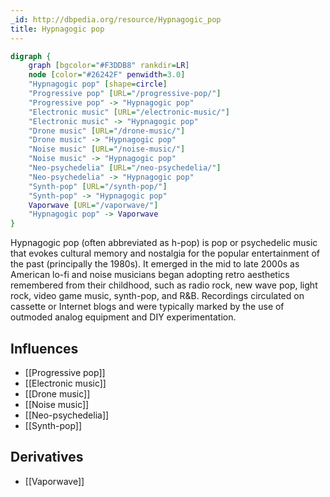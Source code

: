 ```yaml
---
_id: http://dbpedia.org/resource/Hypnagogic_pop
title: Hypnagogic pop
---
```


```dot
digraph {
	graph [bgcolor="#F3DDB8" rankdir=LR]
	node [color="#26242F" penwidth=3.0]
	"Hypnagogic pop" [shape=circle]
	"Progressive pop" [URL="/progressive-pop/"]
	"Progressive pop" -> "Hypnagogic pop"
	"Electronic music" [URL="/electronic-music/"]
	"Electronic music" -> "Hypnagogic pop"
	"Drone music" [URL="/drone-music/"]
	"Drone music" -> "Hypnagogic pop"
	"Noise music" [URL="/noise-music/"]
	"Noise music" -> "Hypnagogic pop"
	"Neo-psychedelia" [URL="/neo-psychedelia/"]
	"Neo-psychedelia" -> "Hypnagogic pop"
	"Synth-pop" [URL="/synth-pop/"]
	"Synth-pop" -> "Hypnagogic pop"
	Vaporwave [URL="/vaporwave/"]
	"Hypnagogic pop" -> Vaporwave
}
```

Hypnagogic pop (often abbreviated as h-pop) is pop or psychedelic music that evokes cultural memory and nostalgia for the popular entertainment of the past (principally the 1980s). It emerged in the mid to late 2000s as American lo-fi and noise musicians began adopting retro aesthetics remembered from their childhood, such as radio rock, new wave pop, light rock, video game music, synth-pop, and R&B. Recordings circulated on cassette or Internet blogs and were typically marked by the use of outmoded analog equipment and DIY experimentation.

## Influences

- [[Progressive pop]]
- [[Electronic music]]
- [[Drone music]]
- [[Noise music]]
- [[Neo-psychedelia]]
- [[Synth-pop]]

## Derivatives

- [[Vaporwave]]
